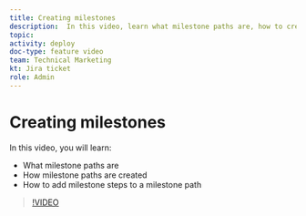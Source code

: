 ```yaml
---
title: Creating milestones
description:  In this video, learn what milestone paths are, how to create milestone paths, and how to add milestone steps.
topic:
activity: deploy
doc-type: feature video
team: Technical Marketing
kt: Jira ticket
role: Admin
---
```

# Creating milestones

In this video, you will learn:

* What milestone paths are
* How milestone paths are created
* How to add milestone steps to a milestone path

>[!VIDEO](https://video.tv.adobe.com/v/335204/?quality=12&learn=on)
